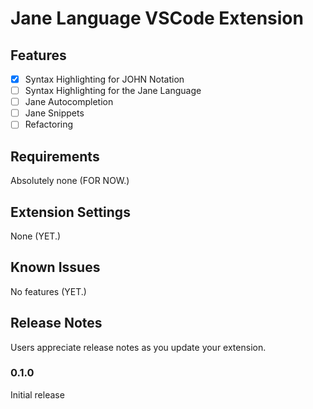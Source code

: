 # Jane Language VSCode Extension

## Features

- [x] Syntax Highlighting for JOHN Notation
- [ ] Syntax Highlighting for the Jane Language
- [ ] Jane Autocompletion
- [ ] Jane Snippets
- [ ] Refactoring

## Requirements

Absolutely none (FOR NOW.)

## Extension Settings

None (YET.)

## Known Issues

No features (YET.)

## Release Notes

Users appreciate release notes as you update your extension.

### 0.1.0

Initial release
